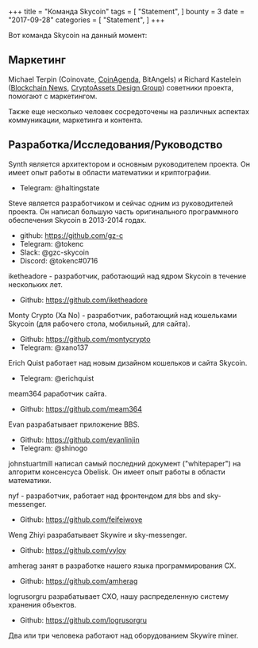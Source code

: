 +++
title = "Команда Skycoin"
tags = [
    "Statement",
]
bounty = 3
date = "2017-09-28"
categories = [
    "Statement",
]
+++

Вот команда Skycoin на данный момент:

## Маркетинг

Michael Terpin (Coinovate, [CoinAgenda](http://www.coinagenda.com/), BitAngels) и
Richard Kastelein ([Blockchain News](http://www.the-blockchain.com/),
[CryptoAssets Design Group](http://www.cryptoassets.io/))
советники проекта, помогают с маркетингом.

Также еще несколько человек сосредоточены на различных аспектах коммуникации,
маркетинга и контента.

## Разработка/Исследования/Руководство

Synth является архитектором и основным руководителем проекта. Он имеет опыт 
работы в области математики и криптографии.

* Telegram: @haltingstate

Steve является разработчиком и сейчас одним из руководителей проекта. 
Он написал большую часть оригинального программного обеспечения Skycoin 
в 2013-2014 годах.

* github: https://github.com/gz-c
* Telegram: @tokenc
* Slack: @gzc-skycoin
* Discord: @tokenc#0716

iketheadore - разработчик, работающий над ядром Skycoin в течение нескольких лет.

* Github: https://github.com/iketheadore

Monty Crypto (Xa No) - разработчик, работающий над кошельками Skycoin (для рабочего 
стола, мобильный, для сайта).

* Github: https://github.com/montycrypto
* Telegram: @xano137

Erich Quist работает над новым дизайном кошельков и сайта Skycoin.

* Telegram: @erichquist

meam364 раработчик сайта.

* Github: https://github.com/meam364

Evan разрабатывает приложение BBS.

* Github: https://github.com/evanlinjin
* Telegram: @shinogo

johnstuartmill написал самый последний документ ("whitepaper") на алгоритм 
консенсуса Obelisk. Он имеет опыт работы в области математики.

nyf - разработчик, работает над фронтендом для bbs and sky-messenger.

* Github: https://github.com/feifeiwoye

Weng Zhiyi разрабатывает Skywire и sky-messenger.

* Github: https://github.com/vyloy

amherag занят в разработке нашего языка программирования СХ.

* Github: https://github.com/amherag

logrusorgru разрабатывает СХО, нашу распределенную систему хранения объектов.

* Github: https://github.com/logrusorgru

Два или три человека работают над оборудованием Skywire miner.

